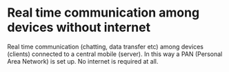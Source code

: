 # Real time communication among devices without internet
 Real time communication  (chatting, data transfer etc) among devices (clients) connected to a central mobile (server). In this way a PAN (Personal Area Network) is set up. No internet is required at all.

